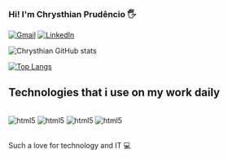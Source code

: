 ### Hi! I'm Chrysthian Prudêncio 🖐️

[![Gmail](https://img.shields.io/badge/Gmail-D14836?style=for-the-badge&logo=gmail&logoColor=white)](chrysthianprudencio@gmail.com)
[![LinkedIn](https://img.shields.io/badge/LinkedIn-0077B5?style=for-the-badge&logo=linkedin&logoColor=white)](https://www.linkedin.com/in/chrysthianprudencio/)

![Chrysthian GitHub stats](https://github-readme-stats.vercel.app/api?username=chrysthianprudencio&theme=merko&show_icons=highcontrast)

[![Top Langs](https://github-readme-stats.vercel.app/api/top-langs/?username=chrysthianprudencio&layout=compact)](https://github.com/anuraghazra/github-readme-stats)

## Technologies that i use on my work daily

<div style="display: inline_block"><br/>
<img aligh="center" alt="html5" src="https://img.shields.io/badge/HTML-239120?style=for-the-badge&logo=html5&logoColor=white"/>
<img aligh="center" alt="html5" src="https://img.shields.io/badge/JavaScript-323330?style=for-the-badge&logo=javascript&logoColor=F7DF1E"/>
<img aligh="center" alt="html5" src="https://img.shields.io/badge/CSS-239120?&style=for-the-badge&logo=css3&logoColor=white"/>
<img aligh="center" alt="html5" src="https://img.shields.io/badge/Java-ED8B00?style=for-the-badge&logo=java&logoColor=white"/>
</div><br/>

Such a love for technology and IT 💻
